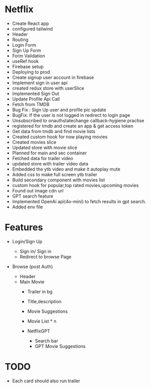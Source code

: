 # Netflix

- Create React app
- configured tailwind
- Header
- Routing
- Login Form
- Sign Up Form
- Form Validation
- useRef hook
- Firebase setup
- Deploying to prod
- Create signup user account in firebase
- Implement sign in user api
- created redux store with userSlice
- Implemented Sign Out
- Update Profile Api Call
- Fetch from TMDB
- Bug Fix : Sign Up user and profile pic update
- BugFix: If the user is not logged in redirect to login page 
- Unsubscribed to onauthstatechange callback-hygiene practise
- registered for tmdb and create an app & get access token
- Get data from tmdb and find movie lists
- Created custom hook for now playing movies
- Created movies slice
- Updated store with movie slice
- Planned for main and sec container
- Fetched data for trailer video
- updated store with trailer video data
- Embedded the ytb video and make it autoplay mute
- Added css to make full screen ytb trailer
- Build secondary component with movies list
- custom hook for popular,top rated movies,upcoming movies
- Found out image cdn url
- GPT search feature
- Implemented OpenAi api(4o-mini) to fetch results in gpt search.
- Added env file


# Features

- Login/Sign Up
  - Sign in/ Sign in
  - Redirect to browse Page

- Browse (post Auth)
  - Header
  - Main Movie
    - Trailer in bg
    - Title,description
    - Movie Suggestions
    - Movie List * n

    - NetflixGPT
      - Search bar
      - GPT Movie Suggestions


# TODO
- Each card should also run trailer
